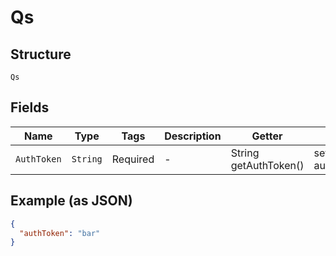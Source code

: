
# Qs

## Structure

`Qs`

## Fields

| Name | Type | Tags | Description | Getter | Setter |
|  --- | --- | --- | --- | --- | --- |
| `AuthToken` | `String` | Required | - | String getAuthToken() | setAuthToken(String authToken) |

## Example (as JSON)

```json
{
  "authToken": "bar"
}
```

